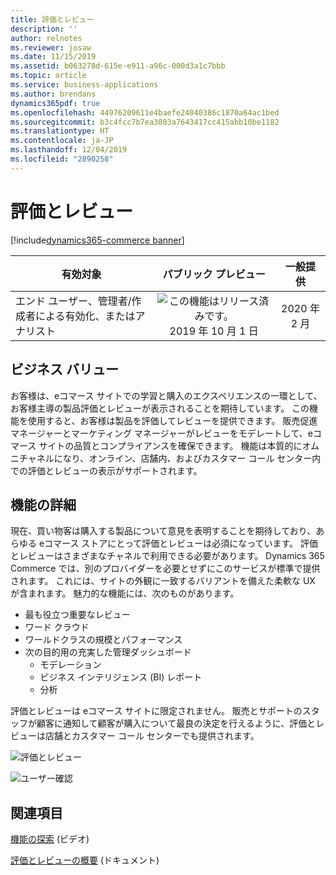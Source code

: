 ```yaml
---
title: 評価とレビュー
description: ''
author: relnotes
ms.reviewer: josaw
ms.date: 11/15/2019
ms.assetid: b063278d-615e-e911-a96c-000d3a1c7bbb
ms.topic: article
ms.service: business-applications
ms.author: brendans
dynamics365pdf: true
ms.openlocfilehash: 44976209611e4baefe24040386c1870a64ac1bed
ms.sourcegitcommit: b3c4fcc7b7ea3803a7643417cc415abb10be1182
ms.translationtype: HT
ms.contentlocale: ja-JP
ms.lasthandoff: 12/04/2019
ms.locfileid: "2890258"
---
```

# <a name="ratings-and-reviews"></a>評価とレビュー
[!include[dynamics365-commerce banner](../includes/dynamics365-commerce.md)]

| 有効対象    |  パブリック プレビュー | 一般提供 | 
| ---------- | :----------: |:----------: |
|エンド ユーザー、管理者/作成者による有効化、またはアナリスト|![この機能はリリース済みです。](/dynamics365-release-plan/media/green-checkmark.png "この機能はリリース済みです。") 2019 年 10 月 1 日| 2020 年 2 月|


## <a name="business-value"></a>ビジネス バリュー
<!-- bv start -->
お客様は、eコマース サイトでの学習と購入のエクスペリエンスの一環として、お客様主導の製品評価とレビューが表示されることを期待しています。 この機能を使用すると、お客様は製品を評価してレビューを提供できます。 販売促進マネージャーとマーケティング マネージャーがレビューをモデレートして、eコマース サイトの品質とコンプライアンスを確保できます。 機能は本質的にオムニチャネルになり、オンライン、店舗内、およびカスタマー コール センター内での評価とレビューの表示がサポートされます。
<!-- bv end -->



## <a name="feature-details"></a>機能の詳細
<!--feature detail start -->
現在、買い物客は購入する製品について意見を表明することを期待しており、あらゆる eコマース ストアにとって評価とレビューは必須になっています。 評価とレビューはさまざまなチャネルで利用できる必要があります。 Dynamics 365 Commerce では、別のプロバイダーを必要とせずにこのサービスが標準で提供されます。 これには、サイトの外観に一致するバリアントを備えた柔軟な UX が含まれます。 魅力的な機能には、次のものがあります。

- 最も役立つ重要なレビュー
- ワード クラウド
- ワールドクラスの規模とパフォーマンス
- 次の目的用の充実した管理ダッシュボード
  - モデレーション
  - ビジネス インテリジェンス (BI) レポート
  - 分析

評価とレビューは eコマース サイトに限定されません。 販売とサポートのスタッフが顧客に通知して顧客が購入について最良の決定を行えるように、評価とレビューは店舗とカスタマー コール センターでも提供されます。

![評価とレビュー](media/ratings_and_reviewes_1.png "評価とレビュー")

![ユーザー確認](media/ratings_and_reviewes_2.png "ユーザー確認")
<!--feature detail end -->










## <a name="see-also"></a>関連項目
[機能の探索](https://aka.ms/ROGC19RW2ROV4) (ビデオ)

[評価とレビューの概要](https://docs.microsoft.com/dynamics365/commerce/ratings-reviews-overview) (ドキュメント)

